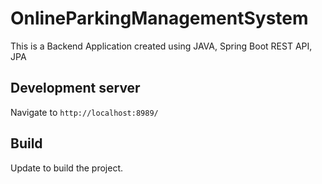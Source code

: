 # OnlineParkingManagementSystem

This is a Backend Application created using JAVA, Spring Boot REST API, JPA

## Development server

Navigate to `http://localhost:8989/`

## Build

Update to build the project.
